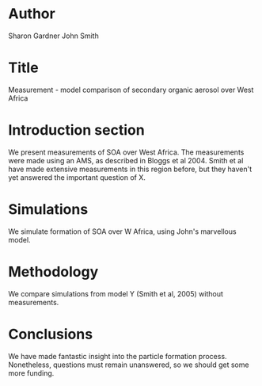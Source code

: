 # Author 
Sharon Gardner
John Smith

# Title
Measurement - model comparison of secondary organic aerosol over West Africa

# Introduction section
We present measurements of SOA over West Africa.
The measurements were made using an AMS, as described in Bloggs et al 2004.
Smith et al have made extensive measurements in this region before, but they haven't yet answered the important question of X.

# Simulations
We simulate formation of SOA over W Africa, using John's marvellous model.

# Methodology
We compare simulations from model Y (Smith et al, 2005) without measurements.

# Conclusions
We have made fantastic insight into the particle formation process.
Nonetheless, questions must remain unanswered, so we should get some more funding.
